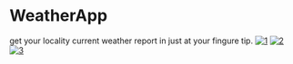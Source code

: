 # WeatherApp
get your locality current weather report in just at your fingure tip.
<a href="https://ibb.co/b1f1rLh"><img src="https://i.ibb.co/CBrBnvd/1.jpg" alt="1" border="0"></a>
<a href="https://ibb.co/q7H2swL"><img src="https://i.ibb.co/HBc9zQL/2.jpg" alt="2" border="0"></a>
<a href="https://ibb.co/pR916Q3"><img src="https://i.ibb.co/ZYkfRSh/3.jpg" alt="3" border="0"></a>
